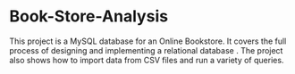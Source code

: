 # Book-Store-Analysis
This project is a MySQL database for an Online Bookstore. It covers the full process of designing and implementing a relational database . The project also shows how to import data from CSV files and run a variety of queries.
